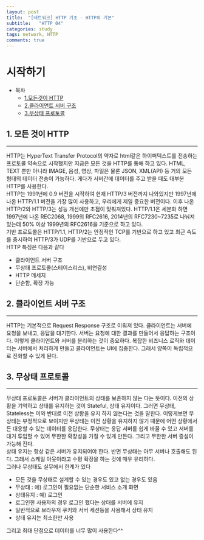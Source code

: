 ```yaml
---
layout: post
title:  "[네트워크] HTTP 기초 - HTTP의 기본"
subtitle:   "HTTP 04"
categories: study
tags: network, HTTP
comments: true
---
```


# 시작하기

- 목차
    - [1.모든것이 HTTP](#1.HTTP)
    - [2.클라이언트 서버 구조](#2.클라이언트서버구조)
    - [3.무상태 프로토콜](#3.스테이스리스)


## 1. 모든 것이 HTTP
---
HTTP는 HyperText Transfer Protocol의 약자로 html같은 하이퍼텍스트를 전송하는 프로토콜 약속으로 시작했지만 지금은 모든 것을 HTTP를 통해 하고 있다. HTML, TEXT 뿐만 아니라 IMAGE, 음성, 영상, 파일은 물론 JSON, XML(API) 등 거의 모든 형태의 데이터 전송이 가능하다. 게다가 서버간에 데이터를 주고 받을 때도 대부분 HTTP를 사용한다. <br>
HTTP는 1991년에 0.9 버전을 시작하여 현재 HTTP/3 버전까지 나와있지만 1997년에 나온 HTTP/1.1 버전을 가장 많이 사용하고, 우리에게 제일 중요한 버전이다. 이후 나온 HTTP/2와 HTTP/3는 성능 개선에만 초점이 맞춰져있다. HTTP/1.1은 세분화 하면 1997년에 나온 REC2068, 1999의 RFC2616, 2014년의 RFC7230~7235로 나눠져 있는데 50% 이상 1999년의 RFC2616을 기준으로 하고 있다.<br>
기반 프로토콜은 HTTP/1.1, HTTP/2는 안정적인 TCP를 기반으로 하고 있고 최근 속도를 중시하여 HTTP/3가 UDP를 기반으로 두고 있다.<br>
HTTP 특징은 다음과 같다

- 클라이언트 서버 구조
- 무상태 프로토콜(스테이스리스), 비연결성
- HTTP 메세지
- 단순함, 확장 가능

## 2. 클라이언트 서버 구조
---
HTTP는 기본적으로 Request Response 구조로 이뤄져 있다. 클라이언트는 서버에 요청을 보내고, 응답을 대기한다. 서버는 요청에 대한 결과를 만들어서 응답하는 구조이다. 이렇게 클라이언트와 서버를 분리하는 것이 중요하다. 복잡한 비즈니스 로직와 데이터는 서버에서 처리하게 만들고 클라이언트는 UI에 집중한다. 그래서 양쪽이 독립적으로 진화할 수 있게 된다.

## 3. 무상태 프로토콜
---
무상태 프로토콜은 서버가 클라이언트의 상태를 보존하지 않는 다는 뜻이다. 이전의 상황을 기억하고 상태를 유지하는 것이 Stateful, 상태 유지이다. 그러면 무상태, Stateless는 이와 반대로 이전 상황을 유지 하지 않는다는 것을 말한다. 이렇게보면 무상태는 부정적으로 보이지만 무상태는 이전 상황을 유지하지 않기 때문에 어떤 상황에서든 대응할 수 있는 데이터를 응답한다. 무상태는 응답 서버를 쉽게 바꿀 수 있고 서버를 대거 투입할 수 있어 무한한 확장성을 가질 수 있게 만든다. 그리고 무한한 서버 증설이 가능해 진다. <br>
상태 유지는 항상 같은 서버가 유지되어야 한다. 반면 무상태는 아무 서버나 호출해도 된다. 그래서 스케일 아웃이라고 수평 확장을 하는 것에 매우 유리하다.<br>
그러나 무상태도 실무에서 한계가 있다

- 모든 것을 무상태로 설계할 수 있는 경우도 있고 없는 경우도 있음
- 무상태 : 예) 로그인이 필요없는 단순한 서비스 소개 화면
- 상태유지 : 예) 로그인
- 로그인한 사용자의 경우 로그인 했다는 상태를 서버에 유지
- 일반적으로 브라우저 쿠키와 서버 세션등을 사용해서 상태 유지
- 상태 유지는 최소한만 사용

그리고 최대 단점으로 데이터를 너무 많이 사용한다^^